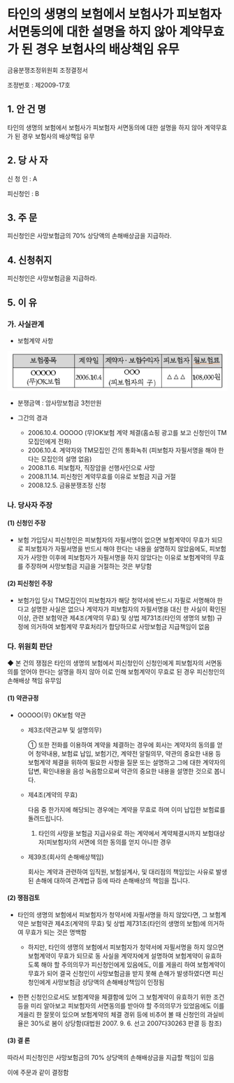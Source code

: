 # 타인의 생명의 보험에서 보험사가 피보험자 서면동의에 대한 설명을 하지 않아 계약무효가 된 경우 보험사의 배상책임 유무

금융분쟁조정위원회 조정결정서 

조정번호 : 제2009-17호

## 1. 안 건 명 
타인의 생명의 보험에서 보험사가 피보험자 서면동의에 대한 설명을 하지 않아 계약무효가 된 경우 보험사의 배상책임 유무

## 2. 당 사 자 
신 청 인 :  A

피신청인 :  B

## 3. 주    문

피신청인은 사망보험금의 70% 상당액의 손해배상금을 지급하라. 

## 4. 신청취지 

피신청인은 사망보험금을 지급하라. 

## 5. 이   유 
### 가. 사실관계 
* 보험계약 사항 

![alt image](https://raw.githubusercontent.com/aijinet/bodoc-claim-contents/master/contents/images/116_1.PNG)
<!--
보험종목
계약일
계약자․보험수익자
피보험자
월보험료
OOOOO
(무)OK보험
2006.10.4
OOO
(피보험자의 子)
△△△
108,000원
-->

   * 분쟁금액 : 암사망보험금 3천만원

* 그간의 경과
    - 2006.10.4.  OOOOO (무)OK보험 계약 체결(홈쇼핑 광고를 보고 신청인이 TM모집인에게 전화)
    - 2006.10.4.  계약자와 TM모집인 간의 통화녹취 (피보험자 자필서명을 해야 한다는 모집인의 설명 없음)
    - 2008.11.6.  피보험자, 직장암을 선행사인으로 사망
    - 2008.11.14. 피신청인 계약무효를 이유로 보험금 지급 거절
    - 2008.12.5.  금융분쟁조정 신청

### 나. 당사자 주장 
#### (1) 신청인 주장 
* 보험 가입당시 피신청인은 피보험자의 자필서명이 없으면 보험계약이 무효가 되므로 피보험자가 자필서명을 반드시 해야 한다는 내용을 설명하지 않았음에도, 피보험자가 사망한 이후에 피보험자가 자필서명을 하지 않았다는 이유로 보험계약의 무효를 주장하며 사망보험금 지급을 거절하는 것은 부당함


#### (2) 피신청인 주장

* 보험가입 당시 TM모집인이 피보험자가 해당 청약서에 반드시 자필로 서명해야 한다고 설명한 사실은 없으나 계약자가 피보험자의 자필서명을 대신 한 사실이 확인된 이상, 관련 보험약관 제4조(계약의 무효) 및 상법 제731조(타인의 생명의 보험) 규정에 의거하여 보험계약 무효처리가 합당하므로 사망보험금 지급책임이 없음

### 다. 위원회 판단
 ◆ 본 건의 쟁점은 타인의 생명의 보험에서 피신청인이 신청인에게 피보험자의 서면동의를 얻어야 한다는 설명을 하지 않아 이로 인해 보험계약이 무효로 된 경우 피신청인의 손해배상 책임 유무임

#### (1) 약관규정  
* OOOOO(무) OK보험 약관
  * 제3조(약관교부 및 설명의무)

    ① 또한 전화를 이용하여 계약을 체결하는 경우에 회사는 계약자의 동의를 얻어 청약내용, 보험료 납입, 보험기간, 계약전 알릴의무, 약관의 중요한 내용 등 보험계약 체결을 위하여 필요한 사항을 질문 또는 설명하고 그에 대한 계약자의 답변, 확인내용을 음성 녹음함으로써 약관의 중요한 내용을 설명한 것으로 봅니다.

  * 제4조(계약의 무효)
  
    다음 중 한가지에 해당되는 경우에는 계약을 무효로 하며 이미 납입한 보험료를 돌려드립니다.
       1. 타인의 사망을 보험금 지급사유로 하는 계약에서 계약체결시까지 보험대상자(피보험자)의 서면에 의한 동의를 얻지 아니한 경우

  * 제39조(회사의 손해배상책임)

    회사는 계약과 관련하여 임직원, 보험설계사, 및 대리점의 책임있는 사유로 발생된 손해에 대하여 관계법규 등에 따라 손해배상의 책임을 집니다.


#### (2) 쟁점검토  
 * 타인의 생명의 보험에서 피보험자가 청약서에 자필서명을 하지 않았다면, 그 보험계약은 보험약관 제4조(계약의 무효) 및 상법 제731조(타인의 생명의 보험)에 의거하여 무효가 되는 것은 명백함

   * 하지만, 타인의 생명의 보험에서 피보험자가 청약서에 자필서명을 하지 않으면 보험계약이 무효가 되므로 동 사실을 계약자에게 설명하여 보험계약이 유효하도록 해야 할 주의의무가 피신청인에게 있음에도, 이를 게을리 하여 보험계약이 무효가 되어 결국 신청인이 사망보험금을 받지 못해 손해가 발생하였다면 피신청인에게 사망보험금 상당액의 손해배상책임이 인정됨

 * 한편 신청인으로서도 보험계약을 체결함에 있어 그 보험계약이 유효하기 위한 조건 등을 미리 알아보고 피보험자의 서면동의를 받아야 할 주의의무가 있었음에도 이를 게을리 한 잘못이 있으며 보험계약의 체결 경위 등에 비추어 볼 때 신청인의 과실비율은 30%로 봄이 상당함(대법원 2007. 9. 6. 선고 2007다30263 판결 등 참조) 

#### (3) 결 론   

따라서 피신청인은 사망보험금의 70% 상당액의 손해배상금을 지급할 책임이 있음

이에 주문과 같이 결정함